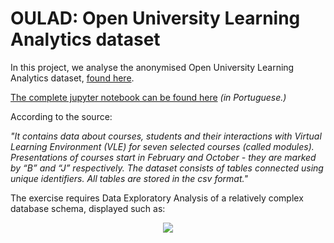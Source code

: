 # OULAD: Open University Learning Analytics dataset

In this project, we analyse the anonymised Open University Learning Analytics dataset, [found here](https://analyse.kmi.open.ac.uk/open_dataset).


[The complete jupyter notebook can be found here](https://github.com/pedroafleite/oulad/blob/main/eda-trybe.ipynb) *(in Portuguese.)*


According to the source:


*"It contains data about courses, students and their interactions with Virtual Learning Environment (VLE) for seven selected courses (called modules). Presentations of courses start in February and October - they are marked by “B” and “J” respectively. The dataset consists of tables connected using unique identifiers. All tables are stored in the csv format."*


The exercise requires Data Exploratory Analysis of a relatively complex database schema, displayed such as:

<p align="center">
  <img src="https://user-images.githubusercontent.com/68903879/140483891-f1876d01-2a26-41f4-bd4e-7ccd76657734.png" />
</p>
